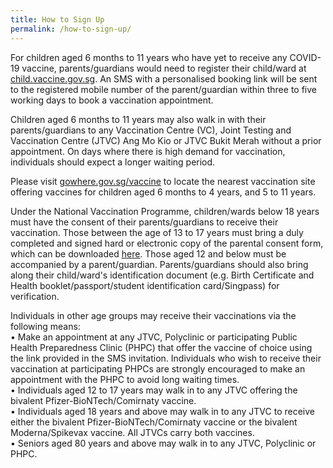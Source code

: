 ```yaml
---
title: How to Sign Up
permalink: /how-to-sign-up/
---
```

For children aged 6 months to 11 years who have yet to receive any COVID-19 vaccine, parents/guardians would need to register their child/ward at [child.vaccine.gov.sg](https://child.vaccine.gov.sg/). An SMS with a personalised booking link will be sent to the registered mobile number of the parent/guardian within three to five working days to book a vaccination appointment.

Children aged 6 months to 11 years may also walk in with their parents/guardians to any Vaccination Centre (VC), Joint Testing and Vaccination Centre (JTVC) Ang Mo Kio or JTVC Bukit Merah without a prior appointment. On days where there is high demand for vaccination, individuals should expect a longer waiting period.
 
Please visit [gowhere.gov.sg/vaccine](https://www.gowhere.gov.sg/vaccine) to locate the nearest vaccination site offering vaccines for children aged 6 months to 4 years, and 5 to 11 years.

Under the National Vaccination Programme, children/wards below 18 years must have the consent of their parents/guardians to receive their vaccination. Those between the age of 13 to 17 years must bring a duly completed and signed hard or electronic copy of the parental consent form, which can be downloaded
[here](go.gov.sg/parcf). Those aged 12 and below must be accompanied by a parent/guardian. Parents/guardians should also bring along their child/ward's identification document (e.g. Birth Certificate and Health booklet/passport/student identification card/Singpass) for verification.

Individuals in other age groups may receive their vaccinations via the following means:<br>
• Make an appointment at any JTVC, Polyclinic or participating Public Health Preparedness Clinic (PHPC) that offer the vaccine of choice using the link provided in the SMS invitation. Individuals who wish to receive their vaccination at participating PHPCs are strongly encouraged to make an appointment with the PHPC to avoid long waiting times.<br>
• Individuals aged 12 to 17 years may walk in to any JTVC offering the bivalent Pfizer-BioNTech/Comirnaty vaccine.<br>
• Individuals aged 18 years and above may walk in to any JTVC to receive either the bivalent Pfizer-BioNTech/Comirnaty vaccine or the bivalent Moderna/Spikevax vaccine. All JTVCs carry both vaccines.<br>
• Seniors aged 80 years and above may walk in to any JTVC, Polyclinic or PHPC.